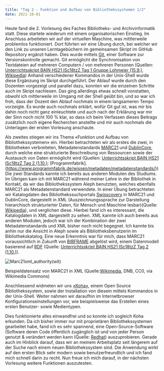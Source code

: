 ```yaml
---
title: "Tag 2 - Funktion und Aufbau von Bibliothekssystemen 1/2"
date: 2021-10-01
---
```

Heute fand die 2. Vorlesung des Faches Bibliotheks- und Archivinformatik statt. Diese startete wiederum mit einem organisatorischen Einstieg. 
Im Anschluss arbeiteten wir auf der virtuellen Maschine, was mittlerweile problemlos funktioniert. Dort führten wir eine Übung durch, bei welcher wir den Link zu unseren Lerntagebüchern im gemeinsamen Skript im GitHub Repository ergänzt haben. Dies wurde mittels [Git](https://de.wikipedia.org/wiki/Git), einer Software zur Versionskontrolle gemacht. Git ermöglicht die Synchronisation von Textdateien auf mehreren Computern / von mehreren Personen (Quellen: [Unterrichtsskript BAIN HS21 ISc18tzZ Tag 1 Gruppe Lohmeier (15.9.)](https://pad.gwdg.de/HL6MSNmbSneL5fj0PZXnww?view), [Wikipedia](https://de.wikipedia.org/wiki/Git)) Anhand verschiedener Kommandos in der Unix-Shell wurde diese Ergänzung im Skript durchgeführt. Der Ablauf wurde durch den Dozenten vorgezeigt und parallel dazu, konnten wir die einzelnen Schritte auch im Skript nachlesen. Das ging allerdings etwas schnell vonstatten, obwohl ich mittlerweile im Umgang mit der Shell geübt bin, und so war ich froh, dass der Dozent den Ablauf nochmals in einem langsameren Tempo vorzeigte. Es wurde auch nochmals erklärt, wofür Git gut ist, was mir bis dahin noch nicht ganz einleuchtete und auch nach der Erklärung war mir der Sinn noch nicht 100 % klar, so dass ich beim Verfassen dieses Beitrags zusätzlich noch eigene Recherchen anstellte und mir auch nochmals die Unterlagen der ersten Vorlesung anschaute.

Als zweites stiegen wir ins Thema «Funktion und Aufbau von Bibliothekssystemen» ein. Hierbei betrachteten wir als erstes die zwei, in Bibliotheken verbreiteten, Metadatenstandards [MARC21](https://de.wikipedia.org/wiki/Machine-Readable_Cataloging) und [DublinCore](https://de.wikipedia.org/wiki/Dublin_Core), durch welche eine strukturierte Beschreibung von Ressourcen sowie der Austausch von Daten ermöglicht wird (Quellen: [Unterrichtsskript BAIN HS21 ISc18tzZ Tag 2 (1.10.)](https://pad.gwdg.de/q4eFchaJRfClGcfVeXOxFQ?view); [Programmfabrik].(https://www.programmfabrik.de/wissen/metadaten/metadatenstandards/)) Die zwei Standards kannte ich bereits aus anderen Modulen des Studiums. Im Übrigen kam ich mit MARC21 während meiner Lehre in der Bibliothek in Kontakt, da wir das Bibliothekssystem Aleph benutzten, welches ebenfalls MARC21 als Metadatenstandard verwendete. 
In einer Übung betrachteten wir Katalogdaten des Bibliothekssuchportals [Swisscovery](https://swisscovery.slsp.ch/discovery/search?vid=41SLSP_NETWORK:VU1_UNION) in MARC21 und DublinCore, dargestellt in XML (Auszeichnungssprache zur Darstellung hierarchisch strukturierter Daten, für Mensch und Maschine lesbar)(Quelle: [Wikipedia](https://de.wikipedia.org/wiki/Extensible_Markup_Language)), und verglichen diese. Hierbei fand ich es interessant, die Katalogdaten in XML dargestellt zu sehen. XML kannte ich auch bereits aus anderen Modulen, jedoch war ich der Kombination der zwei Metadatenstandards und XML bisher noch nicht begegnet. Ich kannte bis anhin nur die Ansicht in Aleph sowie als Bibliotheksbenutzerin im Bibliothekskatalog. Eine neue Erkenntnis war für mich, dass MARC21 voraussichtlich in Zukunft von [BIBFRAME](https://de.wikipedia.org/w/index.php?title=BIBFRAME&oldid=209516204) abgelöst wird, einem Datenmodell basierend auf [RDF](https://de.wikipedia.org/w/index.php?title=Resource_Description_Framework&oldid=218783581) (Quelle: [Unterrichtsskript BAIN HS21 ISc18tzZ Tag 2 (1.10.)](https://pad.gwdg.de/q4eFchaJRfClGcfVeXOxFQ?view)).

![Marc21xml_authority(wit)](https://user-images.githubusercontent.com/90821878/151575531-a4899994-2594-494c-b4f8-88bf6073f6e9.png)

Beispieldatensatz von MARC21 in XML (Quelle:[Wikimedia](https://commons.wikimedia.org/wiki/File:Marc21xml_authority(wit).png), DNB, CC0, via Wikimedia Commons)

Anschliessend widmeten wir uns [«Koha»](https://koha-community.org/), einem Open Source Bibliothekssystem, sowie der Installation von diesem mittels Kommandos in der Unix-Shell. Weiter nahmen wir daraufhin im Internetbrowser Konfigurationseinstellungen vor, wie beispielsweise das Erstellen eines ersten Benutzer- sowie Medientypen.

Dies funktionierte alles einwandfrei und so konnte ich sogleich Koha erkunden. Da ich bisher immer nur mit proprietären Bibliothekssystemen gearbeitet habe, fand ich es sehr spannend, eine Open-Source-Software (Software deren Code öffentlich zugänglich ist und von jeder Person genutzt & verändert werden kann (Quelle: [Redhat](https://www.redhat.com/de/topics/open-source/what-is-open-source)) auszuprobieren. Gerade auch im Hinblick darauf, dass wir an meinem Arbeitsplatz seit längerem auf der Suche nach einem neuen Bibliothekssystem sind. Die Anwendung wirkt auf den ersten Blick sehr modern sowie benutzerfreundlich und ich fand mich schnell darin zu recht. Nun freue ich mich darauf, in der nächsten Vorlesung weitere Funktionen auszutesten.
